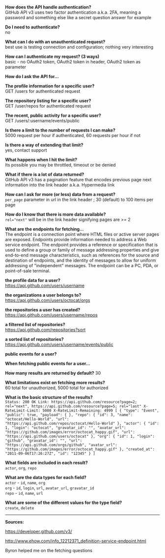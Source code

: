 **How does the API handle authentication?**    
GitHub API v3 uses two factor authentication a.k.a. 2FA, meaning a password and something else like a secret question answer for example

**Do I need to authenticate?**     
no

**What can I do with an unauthenticated request?**    
best use is testing connection and configuration; nothing very interesting

**How can I authenticate my request? (3 ways)**    
basic - no OAuth2 token, OAuth2 token in header, OAuth2 token as parameter

**How do I ask the API for...**

**The profile information for a specific user?**    
GET /users for authenticated request

**The repository listing for a specific user?**       
GET /user/repos for authenticated request

**The recent, public activity for a specific user?**    
GET /users/:username/events/public

**Is there a limit to the number of requests I can make?**    
5000 request per hour if authenticated, 60 requests per hour if not

**Is there a way of extending that limit?**    
yes, contact support

**What happens when I hit the limit?**    
Its possible you may be throttled, timeout or be denied

**What if there is a lot of data returned?**    
GitHub API v3 has a pagination feature that encodes previous page next information into the link header a.k.a. Hypermedia link

**How can I ask for more (or less) data from a request?**    
`per_page` parameter in url in the link header ; 30 (default) to 100 items per page     

**How do I know that there is more data available?**    
`rel="next"` will be in the link header signifying pages are >= 2

**What are the endpoints for fetching...**    
The endpoint is a connection point where HTML files or active server pages are exposed. Endpoints provide information needed to address a Web service endpoint. The endpoint provides a reference or specification that is used to define a group or family of message addressing properties and give end-to-end message characteristics, such as references for the source and destination of endpoints, and the identity of messages to allow for uniform addressing of "independent" messages. The endpoint can be a PC, PDA, or point-of-sale terminal.

**the profile data for a user?**     
https://api.github.com/users/username

**the organizations a user belongs to?**     
https://api.github.com/users/octocat/orgs

**the repositories a user has created?**     
https://api.github.com/users/username/repos

**a filtered list of repositories?**     
https://api.github.com/repositories?sort

**a sorted list of repositories?**     
https://api.github.com/users/username/events/public

**public events for a user?**

**When fetching public events for a user...**

**How many results are returned by default?**
30   

**What limitations exist on fetching more results?**     
60 total for unauthorized, 5000 total for authorized

**What is the basic structure of the results?**   
`Status: 200 OK Link: https://api.github.com/resource?page=2; rel="next", https://api.github.com/resource?page=5; rel="last" X-RateLimit-Limit: 5000 X-RateLimit-Remaining: 4999 [ { "type": "Event", "public": true, "payload": { }, "repo": { "id": 3, "name": "octocat/Hello-World", "url": "https://api.github.com/repos/octocat/Hello-World" }, "actor": { "id": 1, "login": "octocat", "gravatar_id": "", "avatar_url": "https://github.com/images/error/octocat_happy.gif", "url": "https://api.github.com/users/octocat" }, "org": { "id": 1, "login": "github", "gravatar_id": "", "url": "https://api.github.com/orgs/github", "avatar_url": "https://github.com/images/error/octocat_happy.gif" }, "created_at": "2011-09-06T17:26:27Z", "id": "12345" } ]`

**What fields are included in each result?**     
`actor`, `org`, `repo`     

**What are the data types for each field?**                  
`actor` - `id`, `name`, `org`       
`org` - `id`, `login`, `url`, `avatar_url`, `gravatar_id`        
`repo` - `id`, `name`, `url`            

**What are some of the different values for the type field?**      
`create`, `delete`     

---
**Sources:**     

https://developer.github.com/v3/

http://www.ehow.com/info_12212371_definition-service-endpoint.html

Byron helped me on the fetching questions
